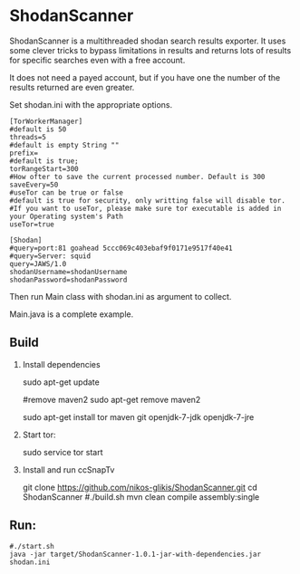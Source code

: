 ShodanScanner
=============

ShodanScanner is a multithreaded shodan search results exporter. It uses some clever tricks to bypass limitations in results and returns lots of results for specific searches even with a free account.

It does not need a payed account, but if you have one the number of the results returned are even greater.

Set shodan.ini with the appropriate options.

    [TorWorkerManager]
    #default is 50
    threads=5
    #default is empty String ""
    prefix=
    #default is true;
    torRangeStart=300
    #How ofter to save the current processed number. Default is 300
    saveEvery=50
    #useTor can be true or false
    #default is true for security, only writting false will disable tor.
    #If you want to useTor, please make sure tor executable is added in your Operating system's Path
    useTor=true
    
    [Shodan]
    #query=port:81 goahead 5ccc069c403ebaf9f0171e9517f40e41
    #query=Server: squid
    query=JAWS/1.0
    shodanUsername=shodanUsername
    shodanPassword=shodanPassword
    
Then run Main class with shodan.ini as argument to collect. 

Main.java is a complete example.

Build
-----

1) Install dependencies 
    
    sudo apt-get update
        
    #remove maven2
    sudo apt-get remove maven2
    
    sudo apt-get install tor maven git openjdk-7-jdk openjdk-7-jre
    
2) Start tor:
    
    sudo service tor start
    
    
3) Install and run ccSnapTv

    git clone https://github.com/nikos-glikis/ShodanScanner.git
    cd ShodanScanner
    #./build.sh
    mvn clean compile assembly:single
    
Run:
-----

    #./start.sh
    java -jar target/ShodanScanner-1.0.1-jar-with-dependencies.jar shodan.ini
    
    
